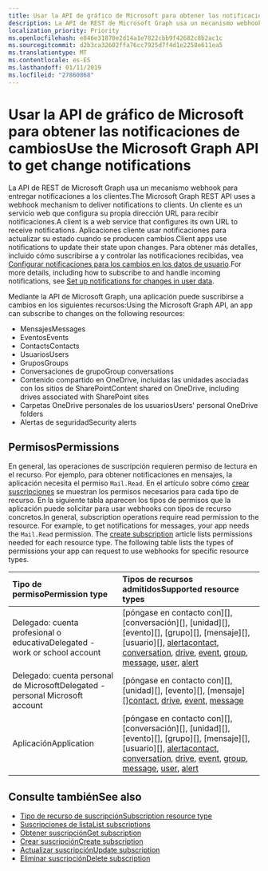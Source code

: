 ```yaml
---
title: Usar la API de gráfico de Microsoft para obtener las notificaciones de cambios
description: La API de REST de Microsoft Graph usa un mecanismo webhook para entregar notificaciones a los clientes. Un cliente es un servicio web que configura su propia dirección URL para recibir notificaciones. Aplicaciones cliente usar notificaciones para actualizar su estado cuando se producen cambios. Para obtener más detalles, incluido cómo suscribirse a y controlar las notificaciones recibidas, vea el conjunto de seguridad de las notificaciones de los cambios en los datos de usuario.
localization_priority: Priority
ms.openlocfilehash: e846e31870e2d14a1e7822cbb9f42682c8b2ac1c
ms.sourcegitcommit: d2b3ca32602ffa76cc7925d7f4d1e2258e611ea5
ms.translationtype: MT
ms.contentlocale: es-ES
ms.lasthandoff: 01/11/2019
ms.locfileid: "27860868"
---
```

# <a name="use-the-microsoft-graph-api-to-get-change-notifications"></a><span data-ttu-id="ccaae-106">Usar la API de gráfico de Microsoft para obtener las notificaciones de cambios</span><span class="sxs-lookup"><span data-stu-id="ccaae-106">Use the Microsoft Graph API to get change notifications</span></span>

<span data-ttu-id="ccaae-107">La API de REST de Microsoft Graph usa un mecanismo webhook para entregar notificaciones a los clientes.</span><span class="sxs-lookup"><span data-stu-id="ccaae-107">The Microsoft Graph REST API uses a webhook mechanism to deliver notifications to clients.</span></span> <span data-ttu-id="ccaae-108">Un cliente es un servicio web que configura su propia dirección URL para recibir notificaciones.</span><span class="sxs-lookup"><span data-stu-id="ccaae-108">A client is a web service that configures its own URL to receive notifications.</span></span> <span data-ttu-id="ccaae-109">Aplicaciones cliente usar notificaciones para actualizar su estado cuando se producen cambios.</span><span class="sxs-lookup"><span data-stu-id="ccaae-109">Client apps use notifications to update their state upon changes.</span></span> <span data-ttu-id="ccaae-110">Para obtener más detalles, incluido cómo suscribirse a y controlar las notificaciones recibidas, vea [Configurar notificaciones para los cambios en los datos de usuario](/graph/webhooks).</span><span class="sxs-lookup"><span data-stu-id="ccaae-110">For more details, including how to subscribe to and handle incoming notifications, see [Set up notifications for changes in user data](/graph/webhooks).</span></span>

<span data-ttu-id="ccaae-111">Mediante la API de Microsoft Graph, una aplicación puede suscribirse a cambios en los siguientes recursos:</span><span class="sxs-lookup"><span data-stu-id="ccaae-111">Using the Microsoft Graph API, an app can subscribe to changes on the following resources:</span></span>

- <span data-ttu-id="ccaae-112">Mensajes</span><span class="sxs-lookup"><span data-stu-id="ccaae-112">Messages</span></span>
- <span data-ttu-id="ccaae-113">Eventos</span><span class="sxs-lookup"><span data-stu-id="ccaae-113">Events</span></span>
- <span data-ttu-id="ccaae-114">Contacts</span><span class="sxs-lookup"><span data-stu-id="ccaae-114">Contacts</span></span>
- <span data-ttu-id="ccaae-115">Usuarios</span><span class="sxs-lookup"><span data-stu-id="ccaae-115">Users</span></span>
- <span data-ttu-id="ccaae-116">Grupos</span><span class="sxs-lookup"><span data-stu-id="ccaae-116">Groups</span></span>
- <span data-ttu-id="ccaae-117">Conversaciones de grupo</span><span class="sxs-lookup"><span data-stu-id="ccaae-117">Group conversations</span></span>
- <span data-ttu-id="ccaae-118">Contenido compartido en OneDrive, incluidas las unidades asociadas con los sitios de SharePoint</span><span class="sxs-lookup"><span data-stu-id="ccaae-118">Content shared on OneDrive, including drives associated with SharePoint sites</span></span>
- <span data-ttu-id="ccaae-119">Carpetas OneDrive personales de los usuarios</span><span class="sxs-lookup"><span data-stu-id="ccaae-119">Users' personal OneDrive folders</span></span>
- <span data-ttu-id="ccaae-120">Alertas de seguridad</span><span class="sxs-lookup"><span data-stu-id="ccaae-120">Security alerts</span></span>

## <a name="permissions"></a><span data-ttu-id="ccaae-121">Permisos</span><span class="sxs-lookup"><span data-stu-id="ccaae-121">Permissions</span></span>

<span data-ttu-id="ccaae-p103">En general, las operaciones de suscripción requieren permiso de lectura en el recurso. Por ejemplo, para obtener notificaciones en mensajes, la aplicación necesita el permiso `Mail.Read`. En el artículo sobre cómo [crear suscripciones](../api/subscription-post-subscriptions.md) se muestran los permisos necesarios para cada tipo de recurso. En la siguiente tabla aparecen los tipos de permisos que la aplicación puede solicitar para usar webhooks con tipos de recurso concretos.</span><span class="sxs-lookup"><span data-stu-id="ccaae-p103">In general, subscription operations require read permission to the resource. For example, to get notifications for messages, your app needs the `Mail.Read` permission. The [create subscription](../api/subscription-post-subscriptions.md) article lists permissions needed for each resource type. The following table lists the types of permissions your app can request to use webhooks for specific resource types.</span></span>

| <span data-ttu-id="ccaae-126">Tipo de permiso</span><span class="sxs-lookup"><span data-stu-id="ccaae-126">Permission type</span></span>                        | <span data-ttu-id="ccaae-127">Tipos de recursos admitidos</span><span class="sxs-lookup"><span data-stu-id="ccaae-127">Supported resource types</span></span>                                                      |
| :------------------------------------- | :------------------------------------------------------------------------------------ |
| <span data-ttu-id="ccaae-128">Delegado: cuenta profesional o educativa</span><span class="sxs-lookup"><span data-stu-id="ccaae-128">Delegated - work or school account</span></span>     | <span data-ttu-id="ccaae-129">[póngase en contacto con][], [conversación][], [unidad][], [evento][], [grupo][], [mensaje][], [usuario][], [alerta][]</span><span class="sxs-lookup"><span data-stu-id="ccaae-129">[contact][], [conversation][], [drive][], [event][], [group][], [message][], [user][], [alert][]</span></span> |
| <span data-ttu-id="ccaae-130">Delegado: cuenta personal de Microsoft</span><span class="sxs-lookup"><span data-stu-id="ccaae-130">Delegated - personal Microsoft account</span></span> | <span data-ttu-id="ccaae-131">[póngase en contacto con][], [unidad][], [evento][], [mensaje][]</span><span class="sxs-lookup"><span data-stu-id="ccaae-131">[contact][], [drive][], [event][], [message][]</span></span>                                        |
| <span data-ttu-id="ccaae-132">Aplicación</span><span class="sxs-lookup"><span data-stu-id="ccaae-132">Application</span></span>                            | <span data-ttu-id="ccaae-133">[póngase en contacto con][], [conversación][], [unidad][], [evento][], [grupo][], [mensaje][], [usuario][], [alerta][]</span><span class="sxs-lookup"><span data-stu-id="ccaae-133">[contact][], [conversation][], [drive][], [event][], [group][], [message][], [user][], [alert][]</span></span> |

## <a name="see-also"></a><span data-ttu-id="ccaae-134">Consulte también</span><span class="sxs-lookup"><span data-stu-id="ccaae-134">See also</span></span>

- [<span data-ttu-id="ccaae-135">Tipo de recurso de suscripción</span><span class="sxs-lookup"><span data-stu-id="ccaae-135">Subscription resource type</span></span>](./subscription.md)
- [<span data-ttu-id="ccaae-136">Suscripciones de lista</span><span class="sxs-lookup"><span data-stu-id="ccaae-136">List subscriptions</span></span>](../api/subscription-list.md)
- [<span data-ttu-id="ccaae-137">Obtener suscripción</span><span class="sxs-lookup"><span data-stu-id="ccaae-137">Get subscription</span></span>](../api/subscription-get.md)
- [<span data-ttu-id="ccaae-138">Crear suscripción</span><span class="sxs-lookup"><span data-stu-id="ccaae-138">Create subscription</span></span>](../api/subscription-post-subscriptions.md)
- [<span data-ttu-id="ccaae-139">Actualizar suscripción</span><span class="sxs-lookup"><span data-stu-id="ccaae-139">Update subscription</span></span>](../api/subscription-update.md)
- [<span data-ttu-id="ccaae-140">Eliminar suscripción</span><span class="sxs-lookup"><span data-stu-id="ccaae-140">Delete subscription</span></span>](../api/subscription-delete.md)

[contact]: ./contact.md
[conversation]: ./conversation.md
[drive]: ./drive.md
[event]: ./event.md
[group]: ./group.md
[message]: ./message.md
[user]: ./user.md
[alerta]: ./alert.md
[alert]: ./alert.md
